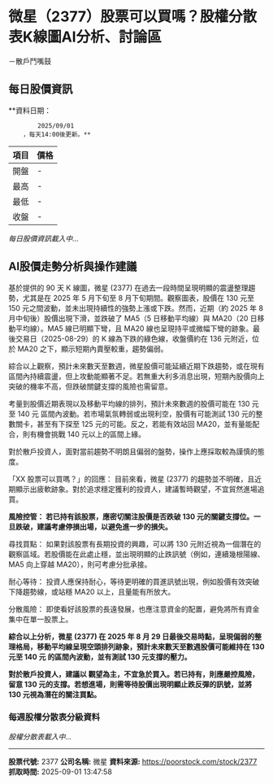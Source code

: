 # 微星（2377）股票可以買嗎？股權分散表K線圖AI分析、討論區
－散戶鬥嘴鼓

## 每日股價資訊

**資料日期：
        
            2025/09/01
        ，每天14:00後更新。**

| 項目 | 價格 |
|------|------|
| 開盤 | - |
| 最高 | - |
| 最低 | - |
| 收盤 | - |

*每日股價資訊載入中...*

## AI股價走勢分析與操作建議

基於提供的 90 天 K 線圖，微星 (2377) 在過去一段時間呈現明顯的震盪整理趨勢，尤其是在 2025 年 5 月下旬至 8 月下旬期間。觀察圖表，股價在 130 元至 150 元之間波動，並未出現持續性的強勢上漲或下跌。然而，近期（約 2025 年 8 月中旬後）股價出現下滑，並跌破了 MA5（5 日移動平均線）與 MA20（20 日移動平均線）。MA5 線已明顯下彎，且 MA20 線也呈現持平或微幅下彎的跡象。最後交易日（2025-08-29）的 K 線為下跌的綠色線，收盤價約在 136 元附近，位於 MA20 之下，顯示短期內賣壓較重，趨勢偏弱。

綜合以上觀察，預計未來數天至數週，微星股價可能延續近期下跌趨勢，或在現有區間內持續震盪，但上攻動能顯著不足。若無重大利多消息出現，短期內股價向上突破的機率不高，但跌破關鍵支撐的風險也需留意。

考量到股價近期表現以及移動平均線的排列，預計未來數週的股價可能在 130 元至 140 元 區間內波動。若市場氣氛轉弱或出現利空，股價有可能測試 130 元的整數關卡，甚至有下探至 125 元的可能。反之，若能有效站回 MA20，並有量能配合，則有機會挑戰 140 元以上的區間上緣。

對於散戶投資人，面對當前趨勢不明朗且偏弱的盤勢，操作上應採取較為謹慎的態度。

「XX 股票可以買嗎？」的回應： 目前來看，微星 (2377) 的趨勢並不明確，且近期顯示出疲軟跡象。對於追求穩定獲利的投資人，建議暫時觀望，不宜貿然進場追買。

**風險控管： 若已持有該股票，應密切關注股價是否跌破 130 元的關鍵支撐位。一旦跌破，建議考慮停損出場，以避免進一步的損失。**

尋找買點： 如果對該股票有長期投資的興趣，可以將 130 元附近視為一個潛在的觀察區域。若股價能在此處止穩，並出現明顯的止跌訊號（例如，連續幾根陽線、MA5 向上穿越 MA20），則可考慮分批承接。

耐心等待： 投資人應保持耐心，等待更明確的買進訊號出現，例如股價有效突破下降趨勢線，或站穩 MA20 以上，且量能有所放大。

分散風險： 即使看好該股票的長遠發展，也應注意資金的配置，避免將所有資金集中在單一股票上。

**綜合以上分析，微星 (2377) 在 2025 年 8 月 29 日最後交易時點，呈現偏弱的整理格局，移動平均線呈現空頭排列跡象，預計未來數天至數週股價可能維持在 130 元至 140 元 的區間內波動，並有測試 130 元支撐的壓力。**

**對於散戶投資人，建議以 觀望為主，不宜急於買入。若已持有，則應嚴控風險，留意 130 元的支撐。若想進場，則需等待股價出現明顯止跌反彈的訊號，並將 130 元視為潛在的關注買點。**

### 每週股權分散表分級資料

*股權分散表載入中...*

---

**股票代號:** 2377
**公司名稱:** 微星
**資料來源:** https://poorstock.com/stock/2377
**抓取時間:** 2025-09-01 13:47:58